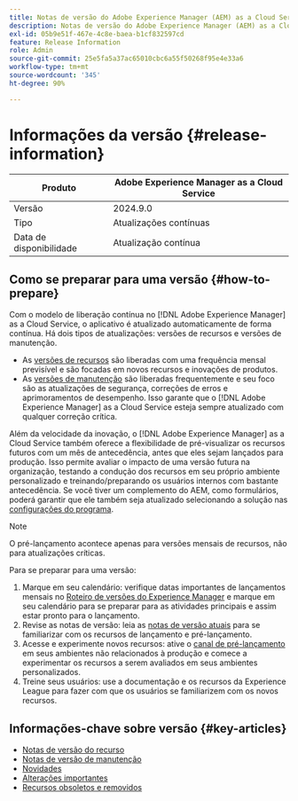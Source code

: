 ```yaml
---
title: Notas de versão do Adobe Experience Manager (AEM) as a Cloud Service.
description: Notas de versão do Adobe Experience Manager (AEM) as a Cloud Service.
exl-id: 05b9e51f-467e-4c8e-baea-b1cf832597cd
feature: Release Information
role: Admin
source-git-commit: 25e5fa5a37ac65010cbc6a55f50268f95e4e33a6
workflow-type: tm+mt
source-wordcount: '345'
ht-degree: 90%

---
```



# Informações da versão {#release-information}

| Produto | Adobe Experience Manager as a Cloud Service |
|---|---|
| Versão | 2024.9.0 |
| Tipo | Atualizações contínuas |
| Data de disponibilidade | Atualização contínua |

## Como se preparar para uma versão {#how-to-prepare}

Com o modelo de liberação contínua no [!DNL Adobe Experience Manager] as a Cloud Service, o aplicativo é atualizado automaticamente de forma contínua. Há dois tipos de atualizações: versões de recursos e versões de manutenção.

* As [versões de recursos](/help/release-notes/release-notes-cloud/release-notes-current.md) são liberadas com uma frequência mensal previsível e são focadas em novos recursos e inovações de produtos.
* As [versões de manutenção](/help/release-notes/maintenance/latest.md) são liberadas frequentemente e seu foco são as atualizações de segurança, correções de erros e aprimoramentos de desempenho. Isso garante que o [!DNL Adobe Experience Manager] as a Cloud Service esteja sempre atualizado com qualquer correção crítica.

Além da velocidade da inovação, o [!DNL Adobe Experience Manager] as a Cloud Service também oferece a flexibilidade de pré-visualizar os recursos futuros com um mês de antecedência, antes que eles sejam lançados para produção. Isso permite avaliar o impacto de uma versão futura na organização, testando a condução dos recursos em seu próprio ambiente personalizado e treinando/preparando os usuários internos com bastante antecedência. Se você tiver um complemento do AEM, como formulários, poderá garantir que ele também seja atualizado selecionando a solução nas [configurações do programa](/help/implementing/cloud-manager/getting-access-to-aem-in-cloud/creating-production-programs.md).

>[!NOTE]
>
>O pré-lançamento acontece apenas para versões mensais de recursos, não para atualizações críticas.

Para se preparar para uma versão:

1. Marque em seu calendário: verifique datas importantes de lançamentos mensais no [Roteiro de versões do Experience Manager](https://experienceleague.adobe.com/docs/experience-manager-release-information/aem-release-updates/update-releases-roadmap.html?lang=pt-BR#aem-as-cloud-service) e marque em seu calendário para se preparar para as atividades principais e assim estar pronto para o lançamento.
1. Revise as notas de versão: leia as [notas de versão atuais](/help/release-notes/release-notes-cloud/release-notes-current.md) para se familiarizar com os recursos de lançamento e pré-lançamento.
1. Acesse e experimente novos recursos: ative o [canal de pré-lançamento](/help/release-notes/prerelease.md) em seus ambientes não relacionados à produção e comece a experimentar os recursos a serem avaliados em seus ambientes personalizados.
1. Treine seus usuários: use a documentação e os recursos da Experience League para fazer com que os usuários se familiarizem com os novos recursos.

## Informações-chave sobre versão {#key-articles}

* [Notas de versão do recurso](/help/release-notes/release-notes-cloud/release-notes-current.md)
* [Notas de versão de manutenção](/help/release-notes/maintenance/latest.md)
* [Novidades](what-is-new.md)
* [Alterações importantes](aem-cloud-changes.md)
* [Recursos obsoletos e removidos](deprecated-removed-features.md)
